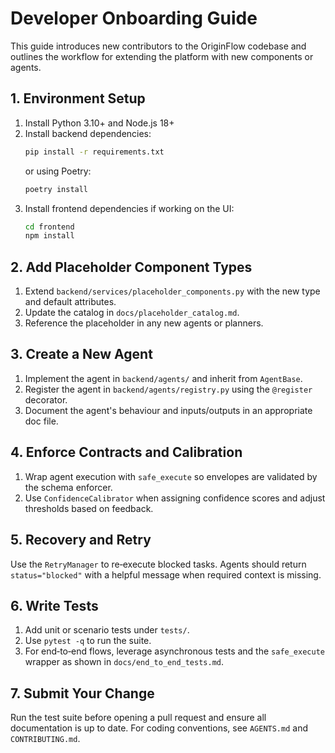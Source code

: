 # Developer Onboarding Guide

This guide introduces new contributors to the OriginFlow codebase and
outlines the workflow for extending the platform with new components or
agents.

## 1. Environment Setup

1. Install Python 3.10+ and Node.js 18+
2. Install backend dependencies:
   ```sh
   pip install -r requirements.txt
   ```
   or using Poetry:
   ```sh
   poetry install
   ```
3. Install frontend dependencies if working on the UI:
   ```sh
   cd frontend
   npm install
   ```

## 2. Add Placeholder Component Types

1. Extend `backend/services/placeholder_components.py` with the new type
   and default attributes.
2. Update the catalog in `docs/placeholder_catalog.md`.
3. Reference the placeholder in any new agents or planners.

## 3. Create a New Agent

1. Implement the agent in `backend/agents/` and inherit from
   `AgentBase`.
2. Register the agent in `backend/agents/registry.py` using the
   `@register` decorator.
3. Document the agent's behaviour and inputs/outputs in an appropriate
   doc file.

## 4. Enforce Contracts and Calibration

1. Wrap agent execution with `safe_execute` so envelopes are validated
   by the schema enforcer.
2. Use `ConfidenceCalibrator` when assigning confidence scores and
   adjust thresholds based on feedback.

## 5. Recovery and Retry

Use the `RetryManager` to re‑execute blocked tasks. Agents should return
`status="blocked"` with a helpful message when required context is
missing.

## 6. Write Tests

1. Add unit or scenario tests under `tests/`.
2. Use `pytest -q` to run the suite.
3. For end‑to‑end flows, leverage asynchronous tests and the
   `safe_execute` wrapper as shown in `docs/end_to_end_tests.md`.

## 7. Submit Your Change

Run the test suite before opening a pull request and ensure all
documentation is up to date. For coding conventions, see `AGENTS.md`
and `CONTRIBUTING.md`.

